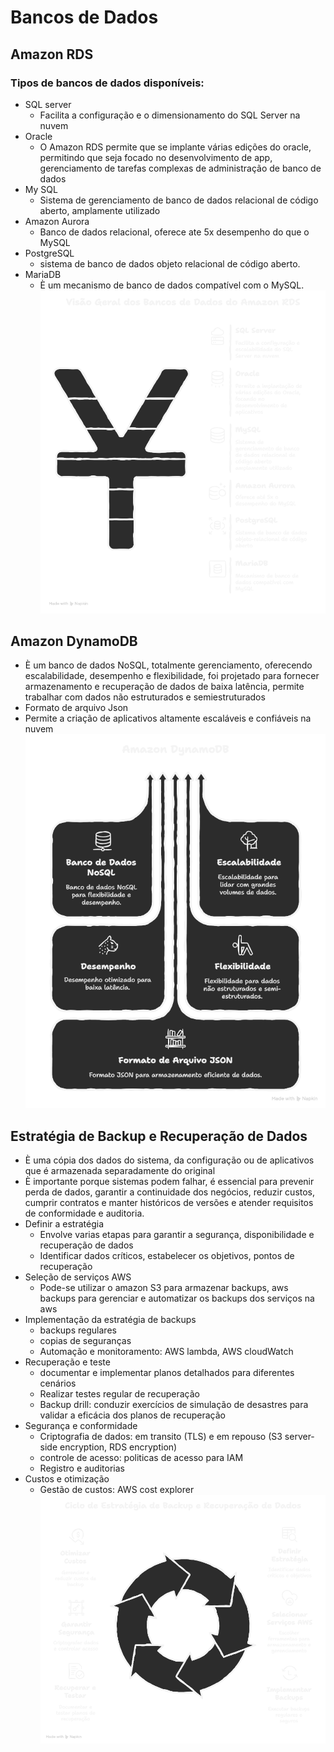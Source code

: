 # Bancos de Dados

## Amazon RDS
### Tipos de bancos de dados disponíveis:
   * SQL server
      * Facilita a configuração e o dimensionamento do SQL Server na nuvem
   * Oracle
      * O Amazon RDS permite que se implante várias edições do oracle,
         permitindo que seja focado no desenvolvimento de app, gerenciamento de
         tarefas complexas de administração de banco de dados
   * My SQL
      * Sistema de gerenciamento de banco de dados relacional de código aberto, 
        amplamente utilizado
   * Amazon Aurora
      * Banco de dados relacional, oferece ate 5x desempenho do que o MySQL
   * PostgreSQL
      * sistema de banco de dados objeto relacional de código aberto.
   * MariaDB
      * È um mecanismo de banco de dados compatível com o MySQL.
![imagem tipos de banco de dados disponíveis na AWS](assets/Modulo5.png)

## Amazon DynamoDB
* È um banco de dados NoSQL, totalmente gerenciamento, oferecendo escalabilidade, desempenho e flexibilidade, foi projetado para fornecer armazenamento e recuperação de dados de baixa latência, permite trabalhar com dados não estruturados e semiestruturados
* Formato de arquivo Json
* Permite a criação de aplicativos altamente escaláveis e confiáveis na nuvem
![Amazon DynamoDB](assets/Modulo5.1.png)

## Estratégia de Backup e Recuperação de Dados
* È uma cópia dos dados do sistema, da configuração ou de aplicativos que é armazenada separadamente do original
* È importante porque sistemas podem falhar, é essencial para prevenir perda de dados, garantir a continuidade dos negócios, reduzir custos, cumprir contratos e manter históricos de versões e atender requisitos de conformidade e auditoria.
* Definir a estratégia
   * Envolve varias etapas para garantir a segurança, disponibilidade e
     recuperação de dados
   * Identificar dados críticos, estabelecer os objetivos, pontos de recuperação
* Seleção de serviços AWS
   * Pode-se utilizar o amazon S3 para armazenar backups, aws backups para 
     gerenciar e automatizar os backups dos serviços na aws
* Implementação da estratégia de backups
   * backups regulares
   * copias de seguranças
   * Automação e monitoramento: AWS lambda, AWS cloudWatch
* Recuperação e teste
   * documentar e implementar planos detalhados para diferentes cenários
   * Realizar testes regular de recuperação
   * Backup drill: conduzir exercícios de simulação de desastres para validar a
     eficácia dos planos de recuperação
* Segurança e conformidade
   * Criptografia de dados: em transito (TLS) e em repouso (S3 server-side encryption, RDS encryption)
   * controle de acesso: politicas de acesso para IAM
   * Registro e auditorias
* Custos e otimização
   * Gestão de custos: AWS cost explorer
![imagem estratégia de backup](assets/Modulo5.2.png)
   

